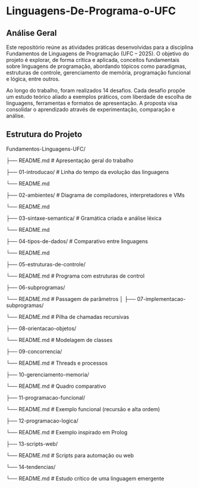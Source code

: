 # Linguagens-De-Programa-o-UFC

## Análise Geral
Este repositório reúne as atividades práticas desenvolvidas para a disciplina Fundamentos de Linguagens de Programação (UFC – 2025).
O objetivo do projeto é explorar, de forma crítica e aplicada, conceitos fundamentais sobre linguagens de programação, abordando tópicos como paradigmas, estruturas de controle, gerenciamento de memória, programação funcional e lógica, entre outros.

Ao longo do trabalho, foram realizados 14 desafios. Cada desafio propõe um estudo teórico aliado a exemplos práticos, com liberdade de escolha de linguagens, ferramentas e formatos de apresentação.
A proposta visa consolidar o aprendizado através de experimentação, comparação e análise.

## Estrutura do Projeto
Fundamentos-Linguagens-UFC/

├── README.md                     # Apresentação geral do trabalho

├── 01-introducao/                # Linha do tempo da evolução das linguagens   

└── README.md

├── 02-ambientes/                 # Diagrama de compiladores, interpretadores e VMs

└── README.md

├── 03-sintaxe-semantica/         # Gramática criada e análise léxica  

└── README.md

├── 04-tipos-de-dados/            # Comparativo entre linguagens 

└── README.md

├── 05-estruturas-de-controle/  

└── README.md                 # Programa com estruturas de control

├── 06-subprogramas/ 

└── README.md                 # Passagem de parâmetros
│
├── 07-implementacao-subprogramas/ 

└── README.md                 # Pilha de chamadas recursivas

├── 08-orientacao-objetos/   

└── README.md                 # Modelagem de classes

├── 09-concorrencia/   

└── README.md                 # Threads e processos

├── 10-gerenciamento-memoria/   

└── README.md                 # Quadro comparativo

├── 11-programacao-funcional/   

└── README.md                 # Exemplo funcional (recursão e alta ordem)

├── 12-programacao-logica/  

└── README.md                 # Exemplo inspirado em Prolog

├── 13-scripts-web/   

└── README.md                 # Scripts para automação ou web

└── 14-tendencias/

└── README.md                 # Estudo crítico de uma linguagem emergente
